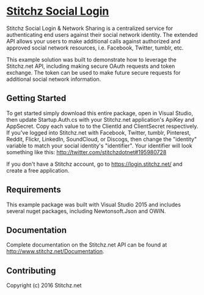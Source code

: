 # [Stitchz Social Login](http://www.stitchz.net)

Stitchz Social Login & Network Sharing is a centralized service for authenticating end users against their
social network identity. The extended API allows your users to make additional calls against authorized
and approved social network resources, i.e. Facebook, Twitter, tumblr, etc.

This example solution was built to demonstrate how to leverage the Stitchz.net API, including making secure
OAuth requests and token exchange. The token can be used to make future secure requests for additional 
social network information.


## Getting Started
To get started simply download this entire package, open in Visual Studio, then update Startup.Auth.cs with 
your Stitchz.net application's ApiKey and AppSecret. Copy each value to to the ClientId and ClientSecret 
respectively. If you've logged into Stitchz.net with Facebook, Twitter, tumblr, Pinterest, Reddit, Flickr, 
LinkedIn, SoundCloud, or Discogs, then change the "identity" variable to match your social identity's 
"identifier". Your identifier will look something like this: http://twitter.com/stitchzdotnet#195980728

If you don't have a Stitchz account, go to <https://login.stitchz.net/> and create a free application. 

## Requirements
This example package was built with Visual Studio 2015 and includes several nuget packages, including 
Newtonsoft.Json and OWIN. 


## Documentation
Complete documentation on the Stitchz.net API can be found at <http://www.stitchz.net/Documentation>.


## Contributing


Copyright (c) 2016 Stitchz.net

